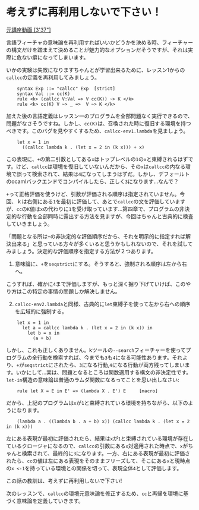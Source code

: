 # 考えずに再利用しないで下さい！

[元講座動画 [3'37"]](http://youtu.be/OXvtklaSaSQ)


言語フィーチャの意味論を再利用すればいいかどうかを決める時、フィーチャーの構文だけを踏まえて決めることが魅力的なオプションだそうですが、それは実際に危ない癖になってしまいます。

いかの実験は失敗になりますちゃんとが学習出来るために、レッスン1からの`callcc`の定義を再利用してみましょう。

```
    syntax Exp ::= "callcc" Exp  [strict]
    syntax Val ::= cc(K)
    rule <k> (callcc V:Val => V cc(K)) ~> K </k>
    rule <k> cc(K) V ~> _ =>  V ~> K </k>
```

加えた後の言語定義はレッスン一のプログラムを全部問題なく実行できるので、問題がなさそうですね。しかし、`cc(K)`は、召喚された時に復旧する環境を持つべきです。このバグを見やすくするため、`callcc-env1.lambda`を見ましょう。

```
    let x = 1 in
      ((callcc lambda k . (let x = 2 in (k x))) + x)
```

この表現に、`+`の第二引数としてある`x`はトップレベルの`1`の`x`と束縛されるはずです。けど、`callcc`は環境を復旧していないんだから、その`x`は`callcc`の内なる環境で誤って検索されて、結果は`4`になってしまうはずだ。しかし、デフォールトのocamlバックエンドでコンパイルしたら、正しく`3`になります...なんで？

`+`って正格評価を使うけど、引数が評価される順序は指定されていません。今回、ｋは右側にある`1`を最初に評価して、あとで`callcc`の文を評価していますが、`cc`の`K`値は`x`の代わりに`1`を受け取っています...第四章で、プログラムの非決定的な行動を全部同時に露出する方法を見ますが、今回はちゃんと古典的に検査していきましょう。

「問題となる所は`+`の非決定的な評価順序だから、それを明示的に指定すれば解決出来る」と思っている方々が多くいると思うかもしれないので、それを試してみましょう。決定的な評価順序を指定する方法が２つあります。

1. 意味論に、`+`を`seqstrict`にする。そうすると、強制される順序は左から右へ。

こうすれば、確かに`4`まで評価しますが、もっと深く掘り下げていけば、このやり方はこの特定の事情の問題しか解決しません。

2. `callcc-env2.lambda`と同様、古典的に`let`束縛子を使って左から右への順序を広域的に強制する。

```
    let x = 1 in
      let a = callcc lambda k . (let x = 2 in (k x)) in
        let b = x in
	      (a + b)
```

しかし、これも正しくありません。kツールの`--search`フィーチャーを使ってプログラムの全行動を検索すれば、今までも`3`も`4`になる可能性あります。それより、`+`が`seqstrict`にされたら、`3`になる行動,`4`になる行動が両方残ってしまいます。いかにして...実は、問題となるところは関数適用する構文の非決定性です。`let-in`構造の意味論は普通のラムダ関数になるってことを思い出しなさい:

```
    rule let X = E in E' => (lambda X . E') E     [macro]
```

だから、上記のプログラムは`x`が`1`と束縛されている環境を持ちながら、以下のようになります。

```
    (lambda a . ((lambda b . a + b) x)) (callcc lambda k . (let x = 2 in (k x)))
```

左にある表現が最初に評価されたら、結果は`x`が`1`と束縛されている環境が存在しているクロージャになるので、`callcc`の引数にある`x`対適用された時点で、`x`がちゃんと検索されて、最終的に`3`になります。一方、右にある表現が最初に評価されたら、`cc`の値は左にある表現をそのままフリーズして、そこにある`x`と現時点の`x <-1`を持っている環境との関係を切って、表現全体`4`として評価します。


この話の教訓は、考えずに再利用しないで下さい!

次のレッスンで、`callcc`の環境元意味論を修正するため、`cc`と再帰を環境に基づく意味論を定義していきます。

